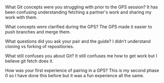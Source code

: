 What Git concepts were you struggling with prior to the GPS session?
It has been confusing understanding fetching a partner's work and sharing my work with them.

What concepts were clarified during the GPS?
The GPS made it easier to push branches and merge them.

What questions did you ask your pair and the guide?
I didn't understand cloning vs forking of repositiories.

What still confuses you about Git?
It still confuses me how to get work but I believe git fetch does it.

How was your first experience of pairing in a GPS?
This is my second phase 0 so I have done this before but it was a fun experience all the same.